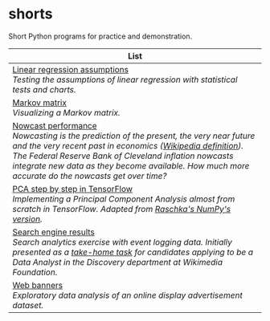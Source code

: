# shorts

Short Python programs for practice and demonstration.

|List|
|---|
|[Linear regression assumptions](https://github.com/dorei/shorts/blob/master/ipynb/lin_reg_assumptions.ipynb)<br>*Testing the assumptions of linear regression with statistical tests and charts.*|
|[Markov matrix](https://github.com/dorei/shorts/blob/master/ipynb/markov_matrix.ipynb)<br>*Visualizing a Markov matrix.*|
|[Nowcast performance](https://github.com/dorei/shorts/blob/master/ipynb/nowcast.ipynb)<br>*Nowcasting is the prediction of the present, the very near future and the very recent past in economics ([Wikipedia definition](https://en.wikipedia.org/wiki/Nowcasting_(economics))). The Federal Reserve Bank of Cleveland inflation nowcasts integrate new data as they become available. How much more accurate do the nowcasts get over time?*|
|[PCA step by step in TensorFlow](https://github.com/dorei/practice-demonstrate/blob/master/ipynb/pca_tf.ipynb)<br>*Implementing a Principal Component Analysis almost from scratch in TensorFlow. Adapted from [Raschka's NumPy's version](http://sebastianraschka.com/Articles/2014_pca_step_by_step.html).*|
|[Search engine results](https://github.com/dorei/practice-demonstrate/blob/master/ipynb/search_engine_results.ipynb)<br>*Search analytics exercise with event logging data. Initially presented as a [take-home task](https://github.com/wikimedia-research/Discovery-Hiring-Analyst-2016/blob/master/README.md) for candidates applying to be a Data Analyst in the Discovery department at Wikimedia Foundation.*|
|[Web banners](https://github.com/dorei/practice-demonstrate/blob/master/ipynb/web_banners.ipynb)<br>*Exploratory data analysis of an online display advertisement dataset.*|
